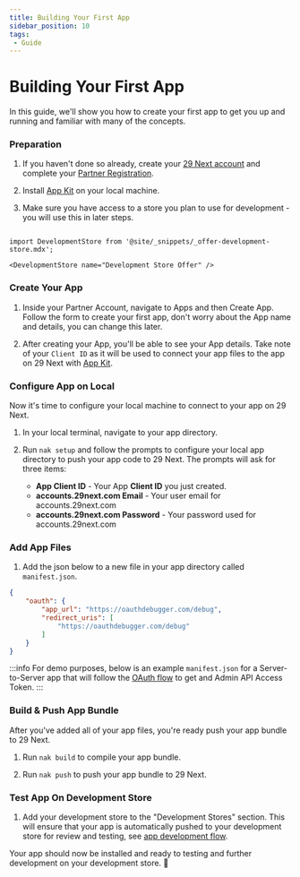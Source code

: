 ```yaml
---
title: Building Your First App
sidebar_position: 10
tags:
 - Guide
---
```


# Building Your First App

In this guide, we'll show you how to create your first app to get you up and running and familiar with many of the concepts.

### Preparation

1. If you haven't done so already, create your [29 Next account](https://accounts.29next.com) and complete your [Partner Registration](https://accounts.29next.com/partners/).

2. Install [App Kit](/apps/app-kit.md) on your local machine.

3. Make sure you have access to a store you plan to use for development - you will use this in later steps.

```mdx-code-block

import DevelopmentStore from '@site/_snippets/_offer-development-store.mdx';

<DevelopmentStore name="Development Store Offer" />

```

### Create Your App

1. Inside your Partner Account, navigate to Apps and then Create App. Follow the form to create your first app, don't worry about the App name and details, you can change this later.

2. After creating your App, you'll be able to see your App details. Take note of your `Client ID` as it will be used to connect your app files to the app on 29 Next with [App Kit](/apps/app-kit.md).

### Configure App on Local

Now it's time to configure your local machine to connect to your app on 29 Next.

1. In your local terminal, navigate to your app directory.

2. Run `nak setup` and follow the prompts to configure your local app directory to push your app code to 29 Next. The prompts will ask for three items:
   - **App Client ID** - Your App **Client ID** you just created.
   - **accounts.29next.com Email** - Your user email for accounts.29next.com
   - **accounts.29next.com Password** - Your password used for accounts.29next.com


### Add App Files

1. Add the json below to a new file in your app directory called `manifest.json`.

```json title="Example manifest.json"
{
    "oauth": {
        "app_url": "https://oauthdebugger.com/debug",
        "redirect_uris": [
            "https://oauthdebugger.com/debug"
        ]
    }
}
```
:::info
For demo purposes, below is an example `manifest.json` for a Server-to-Server app that will follow the [OAuth flow](/apps/oauth/index.md) to get and Admin API Access Token.
:::


### Build & Push App Bundle

After you've added all of your app files, you're ready push your app bundle to 29 Next.

1. Run `nak build` to compile your app bundle.

2. Run `nak push` to push your app bundle to 29 Next.


### Test App On Development Store

1. Add your development store to the "Development Stores" section. This will ensure that your app is automatically pushed to your development store for review and testing, see [app development flow](/apps/app-development-flow.md).

Your app should now be installed and ready to testing and further development on your development store. :raised_hands:
